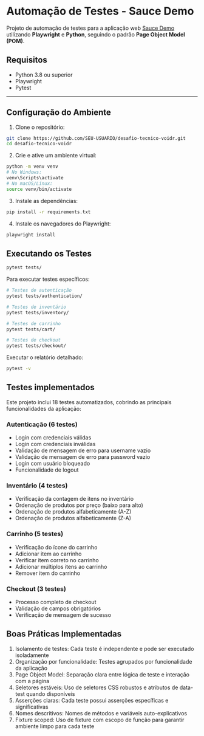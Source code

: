 # Automação de Testes - Sauce Demo

Projeto de automação de testes para a aplicação web [Sauce Demo](https://www.saucedemo.com/) utilizando **Playwright** e **Python**, seguindo o padrão **Page Object Model (POM)**.

##  Requisitos

- Python 3.8 ou superior  
- Playwright  
- Pytest  

---

##  Configuração do Ambiente

1. Clone o repositório:

```bash
git clone https://github.com/SEU-USUARIO/desafio-tecnico-voidr.git
cd desafio-tecnico-voidr
```

2. Crie e ative um ambiente virtual:
```bash
python -m venv venv
# No Windows:
venv\Scripts\activate
# No macOS/Linux:
source venv/bin/activate
```

3. Instale as dependências:
```bash
pip install -r requirements.txt
```

4. Instale os navegadores do Playwright:
```bash
playwright install
```

## Executando os Testes
```bash
pytest tests/
```
Para executar testes específicos:
```bash
# Testes de autenticação
pytest tests/authentication/

# Testes de inventário
pytest tests/inventory/

# Testes de carrinho
pytest tests/cart/

# Testes de checkout
pytest tests/checkout/
```
Executar o relatório detalhado:
```bash
pytest -v
```
## Testes implementados
Este projeto inclui 18 testes automatizados, cobrindo as principais funcionalidades da aplicação:

### Autenticação (6 testes)

- Login com credenciais válidas
- Login com credenciais inválidas
- Validação de mensagem de erro para username vazio
- Validação de mensagem de erro para password vazio
- Login com usuário bloqueado
- Funcionalidade de logout

### Inventário (4 testes)

- Verificação da contagem de itens no inventário
- Ordenação de produtos por preço (baixo para alto)
- Ordenação de produtos alfabeticamente (A-Z)
- Ordenação de produtos alfabeticamente (Z-A)

### Carrinho (5 testes)

- Verificação do ícone do carrinho
- Adicionar item ao carrinho
- Verificar item correto no carrinho
- Adicionar múltiplos itens ao carrinho
- Remover item do carrinho

### Checkout (3 testes)

- Processo completo de checkout
- Validação de campos obrigatórios
- Verificação de mensagem de sucesso


## Boas Práticas Implementadas
1. Isolamento de testes: Cada teste é independente e pode ser executado isoladamente
2. Organização por funcionalidade: Testes agrupados por funcionalidade da aplicação
3. Page Object Model: Separação clara entre lógica de teste e interação com a página
4. Seletores estáveis: Uso de seletores CSS robustos e atributos de data-test quando disponíveis
5. Asserções claras: Cada teste possui asserções específicas e significativas
6. Nomes descritivos: Nomes de métodos e variáveis auto-explicativos
7. Fixture scoped: Uso de fixture com escopo de função para garantir ambiente limpo para cada teste



